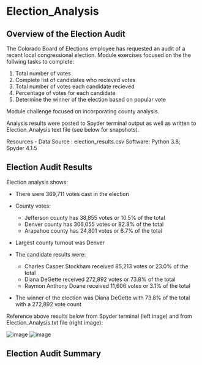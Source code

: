 # Election_Analysis

## Overview of the Election Audit 
The Colorado Board of Elections employee has requested an audit of a recent local congressional election.  Module exercises focused on the the follwing tasks to complete:

1. Total number of votes
2. Complete list of candidates who recieved votes
3. Total number of votes each candidate recieved
4. Percentage of votes for each candidate
5. Determine the winner of the election based on popular vote

Module challenge focused on incorporating county analysis.

Analysis results were posted to Spyder terminal output as well as written to Election_Analysis text file (see below for snapshots).

Resources - Data Source : election_results.csv
Software: Python 3.8; Spyder 4.1.5

## Election Audit Results
Election analysis shows:
- There were 369,711 votes cast in the election
 
- County votes:
  - Jefferson county has 38,855 votes or 10.5% of the total
  - Denver county has 306,055 votes or 82.8% of the total
  - Arapahoe county has 24,801 votes or 6.7% of the total
- Largest county turnout was Denver  
 
- The candidate results were:
  - Charles Casper Stockham received 85,213 votes or 23.0% of the total 
  - Diana DeGette received 272,892 votes or 73.8% of the total
  - Raymon Anthony Doane received 11,606 votes or 3.1% of the total
- The winner of the election was Diana DeGette with 73.8% of the total with a 272,892 vote count

Reference above results below from Spyder terminal (left inage) and from Election_Analysis.txt file (right image):

![image](https://user-images.githubusercontent.com/71353552/95522325-0b519e80-0989-11eb-9cf6-3838f2c53b1c.png)
![image](https://user-images.githubusercontent.com/71353552/95522344-186e8d80-0989-11eb-9ef1-0cd420eaf2cc.png)

## Election Audit Summary
  
  

